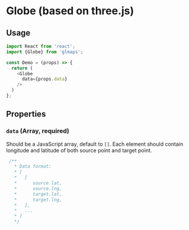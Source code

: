 # Globe (based on three.js)

## Usage

```javascript
import React from 'react';
import {Globe} from 'glmaps';

const Demo = (props) => {
  return (
    <Globe
      data={props.data}
    />
  )
};
```

## Properties

### `data` (Array, required)

Should be a JavaScript array, default to `[]`. Each element should contain longitude and latitude of both source point and target point.

```javascript
 /**
   * Data format:
   * [
   *   [
   *      source.lat,
   *      source.lng,
   *      target.lat,
   *      target.lng,
   *   ],
   *   ...
   * ]
   */
```
